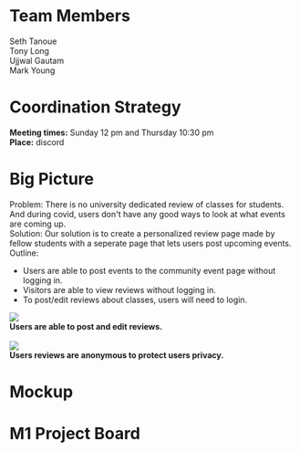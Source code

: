 
# Team Members

Seth Tanoue <br>
Tony Long <br>
Ujjwal Gautam <br>
Mark Young <br>

# Coordination Strategy
<b>Meeting times:</b> Sunday 12 pm and Thursday 10:30 pm <br>
<b>Place:</b> discord

# Big Picture
Problem: There is no university dedicated review of classes for students. And during covid, users don't have any good ways to look at what events are coming up. <br>
Solution: Our solution is to create a personalized review page made by fellow students with a seperate page that lets users post upcoming events.  <br>
Outline:
<ul>
  <li> Users are able to post events to the community event page without logging in. </li>
  <li> Visitors are able to view reviews without logging in. </li>
  <li> To post/edit reviews about classes, users will need to login. </li>
</ul>
<img src="https://www.ratemyprofessors.com/static/media/instructional-slide-pencil-lady.492f2289.svg"> <br>
<b> Users are able to post and edit reviews. <br>
<br>
<img src="https://www.ratemyprofessors.com/static/media/instructional-slide-mystery-lady.bf022e31.svg"> <br>
<b> Users reviews are anonymous to protect users privacy. <br>

# Mockup
# M1 Project Board
